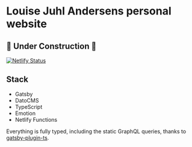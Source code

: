 # Louise Juhl Andersens personal website

## 🚧 Under Construction 🚧

[![Netlify Status](https://api.netlify.com/api/v1/badges/85967ecb-4414-46be-9521-31f771555953/deploy-status)](https://app.netlify.com/sites/lou-website/deploys)

## Stack

* Gatsby
* DatoCMS
* TypeScript
* Emotion
* Netlify Functions

Everything is fully typed, including the static GraphQL queries, thanks to [gatsby-plugin-ts](https://www.gatsbyjs.org/packages/gatsby-plugin-ts/).
